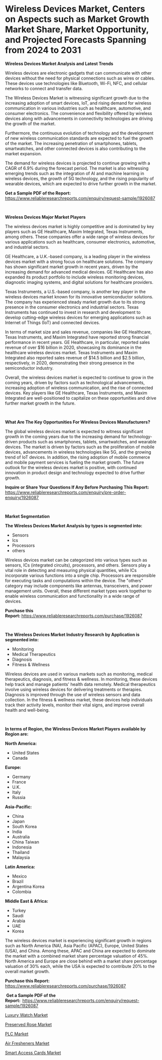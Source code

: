 <p><h1>Wireless Devices Market, Centers on Aspects such as Market Growth Market Share, Market Opportunity, and Projected Forecasts Spanning from 2024 to 2031</h1></p><p><strong>Wireless Devices Market Analysis and Latest Trends</strong></p>
<p><p>Wireless devices are electronic gadgets that can communicate with other devices without the need for physical connections such as wires or cables. These devices use technologies like Bluetooth, Wi-Fi, NFC, and cellular networks to connect and transfer data.</p><p>The Wireless Devices Market is witnessing significant growth due to the increasing adoption of smart devices, IoT, and rising demand for wireless communication in various industries such as healthcare, automotive, and consumer electronics. The convenience and flexibility offered by wireless devices along with advancements in connectivity technologies are driving the growth of the market.</p><p>Furthermore, the continuous evolution of technology and the development of new wireless communication standards are expected to fuel the growth of the market. The increasing penetration of smartphones, tablets, smartwatches, and other connected devices is also contributing to the market expansion.</p><p>The demand for wireless devices is projected to continue growing with a CAGR of 6.9% during the forecast period. The market is also witnessing emerging trends such as the integration of AI and machine learning in wireless devices, the growth of 5G technology, and the rising popularity of wearable devices, which are expected to drive further growth in the market.</p></p>
<p><strong>Get a Sample PDF of the Report:&nbsp;</strong> <a href="https://www.reliableresearchreports.com/enquiry/request-sample/1926087">https://www.reliableresearchreports.com/enquiry/request-sample/1926087</a></p>
<p>&nbsp;</p>
<p><strong>Wireless Devices Major Market Players</strong></p>
<p><p>The wireless devices market is highly competitive and is dominated by key players such as GE Healthcare, Maxim Integrated, Texas Instruments, among others. These companies offer a wide range of wireless devices for various applications such as healthcare, consumer electronics, automotive, and industrial sectors.</p><p>GE Healthcare, a U.K.-based company, is a leading player in the wireless devices market with a strong focus on healthcare solutions. The company has shown significant market growth in recent years, driven by the increasing demand for advanced medical devices. GE Healthcare has also expanded its product portfolio to include wireless monitoring devices, diagnostic imaging systems, and digital solutions for healthcare providers. </p><p>Texas Instruments, a U.S.-based company, is another key player in the wireless devices market known for its innovative semiconductor solutions. The company has experienced steady market growth due to its strong presence in the consumer electronics and industrial sectors. Texas Instruments has continued to invest in research and development to develop cutting-edge wireless devices for emerging applications such as Internet of Things (IoT) and connected devices.</p><p>In terms of market size and sales revenue, companies like GE Healthcare, Texas Instruments, and Maxim Integrated have reported strong financial performance in recent years. GE Healthcare, in particular, reported sales revenue of over $16 billion in 2020, showcasing its dominance in the healthcare wireless devices market. Texas Instruments and Maxim Integrated also reported sales revenue of $14.5 billion and $2.5 billion, respectively, in 2020, demonstrating their strong presence in the semiconductor industry.</p><p>Overall, the wireless devices market is expected to continue to grow in the coming years, driven by factors such as technological advancements, increasing adoption of wireless communication, and the rise of connected devices. Key players like GE Healthcare, Texas Instruments, and Maxim Integrated are well-positioned to capitalize on these opportunities and drive further market growth in the future.</p></p>
<p>&nbsp;</p>
<p><strong>What Are The Key Opportunities For Wireless Devices Manufacturers?</strong></p>
<p><p>The global wireless devices market is expected to witness significant growth in the coming years due to the increasing demand for technology-driven products such as smartphones, tablets, smartwatches, and wearable devices. The market is driven by factors such as the proliferation of mobile devices, advancements in wireless technologies like 5G, and the growing trend of IoT devices. In addition, the rising adoption of mobile commerce and mobile payment services is fueling the market growth. The future outlook for the wireless devices market is positive, with continued innovation in product design and technology expected to drive further growth.</p></p>
<p><strong>Inquire or Share Your Questions If Any Before Purchasing This Report:</strong> <a href="https://www.reliableresearchreports.com/enquiry/pre-order-enquiry/1926087">https://www.reliableresearchreports.com/enquiry/pre-order-enquiry/1926087</a></p>
<p>&nbsp;</p>
<p><strong>Market Segmentation</strong></p>
<p><strong>The Wireless Devices Market Analysis by types is segmented into:</strong></p>
<p><ul><li>Sensors</li><li>Ics</li><li>Processors</li><li>others</li></ul></p>
<p><p>Wireless devices market can be categorized into various types such as sensors, ICs (integrated circuits), processors, and others. Sensors play a vital role in detecting and measuring physical quantities, while ICs incorporate various functions into a single chip. Processors are responsible for executing tasks and computations within the device. The "others" category may include components like antennas, transceivers, and power management units. Overall, these different market types work together to enable wireless communication and functionality in a wide range of devices.</p></p>
<p><strong>Purchase this Report:&nbsp;</strong><a href="https://www.reliableresearchreports.com/purchase/1926087">https://www.reliableresearchreports.com/purchase/1926087</a></p>
<p>&nbsp;</p>
<p><strong>The Wireless Devices Market Industry Research by Application is segmented into:</strong></p>
<p><ul><li>Monitoring</li><li>Medical Therapeutics</li><li>Diagnosis</li><li>Fitness & Wellness</li></ul></p>
<p><p>Wireless devices are used in various markets such as monitoring, medical therapeutics, diagnosis, and fitness & wellness. In monitoring, these devices help track and manage patients' health data remotely. Medical therapeutics involve using wireless devices for delivering treatments or therapies. Diagnosis is improved through the use of wireless sensors and data collection. In the fitness & wellness market, these devices help individuals track their activity levels, monitor their vital signs, and improve overall health and well-being.</p></p>
<p>&nbsp;</p>
<p><strong>In terms of Region, the Wireless Devices Market Players available by Region are:</strong></p>
<p>
    <p> <strong> North America: </strong>
        <ul>
            <li>United States</li>
            <li>Canada</li>
        </ul>
        </p> 
    <p> <strong> Europe: </strong>
        <ul>
            <li>Germany</li>
            <li>France</li>
            <li>U.K.</li>
            <li>Italy</li>
            <li>Russia</li>
        </ul>
        </p> 
    <p> <strong> Asia-Pacific: </strong>
        <ul>
            <li>China</li>
            <li>Japan</li>
            <li>South Korea</li>
            <li>India</li>
            <li>Australia</li>
            <li>China Taiwan</li>
            <li>Indonesia</li>
            <li>Thailand</li>
            <li>Malaysia</li>
        </ul>
        </p> 
    <p> <strong> Latin America: </strong>
        <ul>
            <li>Mexico</li>
            <li>Brazil</li>
            <li>Argentina Korea</li>
            <li>Colombia</li>
        </ul>
        </p> 
    <p> <strong> Middle East & Africa: </strong>
        <ul>
            <li>Turkey</li>
            <li>Saudi</li>
            <li>Arabia</li>
            <li>UAE</li>
            <li>Korea</li>
        </ul>
    </p>
    </p>
<p><p>The wireless devices market is experiencing significant growth in regions such as North America (NA), Asia Pacific (APAC), Europe, United States (USA), and China. Among these, APAC and China are expected to dominate the market with a combined market share percentage valuation of 45%. North America and Europe are close behind with a market share percentage valuation of 30% each, while the USA is expected to contribute 20% to the overall market growth.</p></p>
<p><strong>Purchase this Report: </strong><a href="https://www.reliableresearchreports.com/purchase/1926087">https://www.reliableresearchreports.com/purchase/1926087</a></p>
<p>&nbsp;<strong>Get a Sample PDF of the Report:&nbsp;&nbsp;</strong><a href="https://www.reliableresearchreports.com/enquiry/request-sample/1926087">https://www.reliableresearchreports.com/enquiry/request-sample/1926087</a></p>
<p><strong></strong></p>
<p><p><a href="https://rainy-horn-d69.notion.site/Luxury-Watch-Market-Centers-on-Aspects-such-as-Market-Growth-Market-Share-Market-Opportunity-and--9fb027aaf6cf4c558b27a68818f54188">Luxury Watch Market</a></p><p><a href="https://view.publitas.com/reportprime-1/preserved-rose-market-offers-provide-insightful-data-for-the-time-period-from-2024-to-2031-and-also-provide-analysis-based-on-application-type-and-region/">Preserved Rose Market</a></p><p><a href="https://woozy-pyroraptor-a1f.notion.site/PLC-Market-Size-and-Examines-its-Market-Scope-with-a-Primary-Focus-on-Growth-Opportunities-and-Fo-454887253fd4471e90b4a67e66b14736">PLC Market</a></p><p><a href="https://rainy-horn-d69.notion.site/Air-Fresheners-Market-Centers-on-Aspects-such-as-Market-Growth-Market-Share-Market-Opportunity-an-271d56d9222248ab9870d830e1505be9">Air Fresheners Market</a></p><p><a href="https://view.publitas.com/reportprime-1/decoding-the-smart-access-cards-market-a-deep-dive-into-the-latest-market-trends-market-segmentation-and-competitive-analysis/">Smart Access Cards Market</a></p></p>